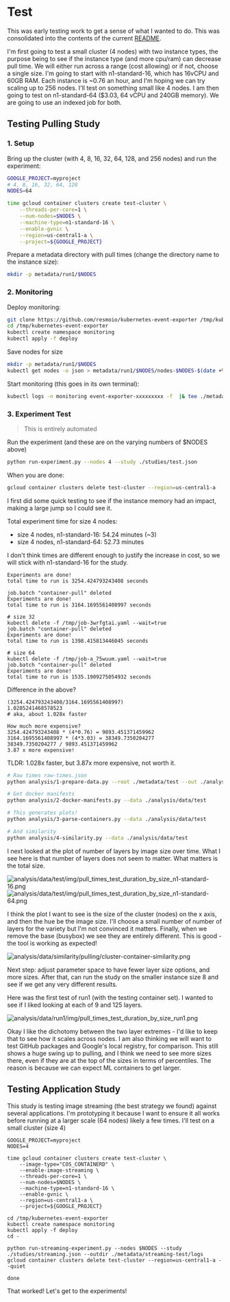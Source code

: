 # Test

This was early testing work to get a sense of what I wanted to do. This was consolidated into the contents of the current [README](README.md).

I'm first going to test a small cluster (4 nodes) with two instance types, the purpose being to see if the instance type (and more cpu/ram) can decrease pull time. We will either run across a range (cost allowing) or if not, choose a single size. I'm going to start with n1-standard-16, which has 16vCPU and 60GB RAM. Each instance is ~0.76 an hour, and I'm hoping we can try scaling up to 256 nodes. I'll test on something small like 4 nodes. I am then going to test on n1-standard-64 ($3.03, 64 vCPU and 240GB memory). We are going to use an indexed job for both.

## Testing Pulling Study

### 1. Setup

Bring up the cluster (with 4, 8, 16, 32, 64, 128, and 256 nodes) and run the experiment:

```bash
GOOGLE_PROJECT=myproject
# 4, 8, 16, 32, 64, 128
NODES=64

time gcloud container clusters create test-cluster \
    --threads-per-core=1 \
    --num-nodes=$NODES \
    --machine-type=n1-standard-16 \
    --enable-gvnic \
    --region=us-central1-a \
    --project=${GOOGLE_PROJECT} 
```

Prepare a metadata directory with pull times (change the directory name to the instance size):

```bash
mkdir -p metadata/run1/$NODES
```

### 2. Monitoring

Deploy monitoring:

```bash
git clone https://github.com/resmoio/kubernetes-event-exporter /tmp/kubernetes-event-exporter
cd /tmp/kubernetes-event-exporter
kubectl create namespace monitoring
kubectl apply -f deploy
```

Save nodes for size

```bash
mkdir -p metadata/run1/$NODES
kubectl get nodes -o json > metadata/run1/$NODES/nodes-$NODES-$(date +%s).json
```

Start monitoring (this goes in its own terminal):

```bash
kubectl logs -n monitoring event-exporter-xxxxxxxxx -f  |& tee ./metadata/run1/$NODES/events-size-$NODES-$(date +%s).json
```

### 3. Experiment Test

> This is entirely automated

Run the experiment (and these are on the varying numbers of $NODES above)

```bash
python run-experiment.py --nodes 4 --study ./studies/test.json
```

When you are done:

```bash
gcloud container clusters delete test-cluster --region=us-central1-a
```

I first did some quick testing to see if the instance memory had an impact, making a large jump so I could see it. 

Total experiment time for size 4 nodes:
 - size 4 nodes, n1-standard-16: 54.24 minutes (~3)
 - size 4 nodes, n1-standard-64: 52.73 minutes
 
I don't think times are different enough to justify the increase in cost, so we will stick with n1-standard-16 for the study.

```console
Experiments are done!
total time to run is 3254.424793243408 seconds

job.batch "container-pull" deleted
Experiments are done!
total time to run is 3164.1695561408997 seconds

# size 32
kubectl delete -f /tmp/job-3wrfgtai.yaml --wait=true
job.batch "container-pull" deleted
Experiments are done!
total time to run is 1398.415813446045 seconds

# size 64
kubectl delete -f /tmp/job-a_75wuum.yaml --wait=true
job.batch "container-pull" deleted
Experiments are done!
total time to run is 1535.1909275054932 seconds
```

Difference in the above?
```console
(3254.424793243408/3164.1695561408997)
1.0285241468578523
# aka, about 1.028x faster

How much more expensive?
3254.424793243408 * (4*0.76) = 9893.451371459962
3164.1695561408997 * (4*3.03) = 38349.7350204277
38349.7350204277 / 9893.451371459962
3.87 x more expensive!
```

TLDR: 1.028x faster, but 3.87x more expensive, not worth it.

```bash
# Raw times raw-times.json
python analysis/1-prepare-data.py --root ./metadata/test --out ./analysis/data/test

# Get docker manifests
python analysis/2-docker-manifests.py --data ./analysis/data/test

# This generates plots!
python analysis/3-parse-containers.py --data ./analysis/data/test

# And similarity
python analysis/4-similarity.py --data ./analysis/data/test
```

I next looked at the plot of number of layers by image size over time. What I see here is that number of layers does not seem to matter. What matters is the total size.

![analysis/data/test/img/pull_times_test_duration_by_size_n1-standard-16.png](analysis/data/test/img/pull_times_test_duration_by_size_n1-standard-16.png)
![analysis/data/test/img/pull_times_test_duration_by_size_n1-standard-64.png](analysis/data/test/img/pull_times_test_duration_by_size_n1-standard-64.png)

I think the plot I want to see is the size of the cluster (nodes) on the x axis, and then the hue be the image size. I'll choose a small number of number of layers for the variety but I'm not convinced it matters. Finally, when we remove the base (busybox) we see they are entirely different. This is good - the tool is working as expected!

![analysis/data/similarity/pulling/cluster-container-similarity.png](analysis/data/similarity/pulling/cluster-container-similarity.png)

Next step: adjust parameter space to have fewer layer size options, and more sizes. After that, can run the study on the smaller instance size 8 and see if we get any very different results.

Here was the first test of run1 (with the testing container set). I wanted to see if I liked looking at each of 9 and 125 layers.

![analysis/data/run1/img/pull_times_test_duration_by_size_run1.png](analysis/data/run1/img/pull_times_test_duration_by_size_run1.png)

Okay I like the dichotomy between the two layer extremes - I'd like to keep that to see how it scales across nodes. I am also thinking we will want to test GitHub packages and Google's local registry, for comparison.
This still shows a huge swing up to pulling, and I think we need to see more sizes there, even if they are at the top of the sizes in terms of percentiles. The reason is because we can expect ML containers to get larger.


## Testing Application Study

This study is testing image streaming (the best strategy we found) against several applications. I'm prototyping it because I want to ensure it all works before running at a larger scale (64 nodes) likely a few times. I'll test on a small cluster (size 4)

```console
GOOGLE_PROJECT=myproject
NODES=4

time gcloud container clusters create test-cluster \
    --image-type="COS_CONTAINERD" \
    --enable-image-streaming \
    --threads-per-core=1 \
    --num-nodes=$NODES \
    --machine-type=n1-standard-16 \
    --enable-gvnic \
    --region=us-central1-a \
    --project=${GOOGLE_PROJECT} 

cd /tmp/kubernetes-event-exporter
kubectl create namespace monitoring
kubectl apply -f deploy
cd -

python run-streaming-experiment.py --nodes $NODES --study ./studies/streaming.json --outdir ./metadata/streaming-test/logs
gcloud container clusters delete test-cluster --region=us-central1-a --quiet

done
```

That worked! Let's get to the experiments!
